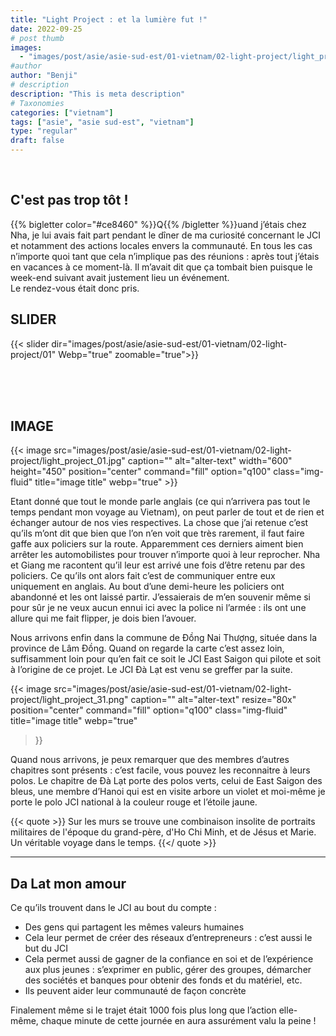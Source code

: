 ```yaml
---
title: "Light Project : et la lumière fut !"
date: 2022-09-25
# post thumb
images:
  - "images/post/asie/asie-sud-est/01-vietnam/02-light-project/light_project_cover.webp"
#author
author: "Benji"
# description
description: "This is meta description"
# Taxonomies
categories: ["vietnam"]
tags: ["asie", "asie sud-est", "vietnam"]
type: "regular"
draft: false
---
```


<br>

## C'est pas trop tôt !


{{% bigletter color="#ce8460" %}}Q{{% /bigletter %}}uand j’étais chez Nha, je lui avais fait part pendant le dîner de ma curiosité concernant le JCI et notamment des actions locales envers la communauté. En tous les cas n’importe quoi tant que cela n’implique pas des réunions : après tout j’étais en vacances à ce moment-là. Il m’avait dit que ça tombait bien puisque le week-end suivant avait justement lieu un événement.
<br>
Le rendez-vous était donc pris.

## SLIDER


{{< slider 
  dir="images/post/asie/asie-sud-est/01-vietnam/02-light-project/01"
  Webp="true"
  zoomable="true">}}


<br><br><br>


## IMAGE

{{< image src="images/post/asie/asie-sud-est/01-vietnam/02-light-project/light_project_01.jpg" 
  caption="" alt="alter-text" 
  width="600" height="450"
  position="center"
  command="fill" option="q100" class="img-fluid" title="image title"  webp="true" >}}


Etant donné que tout le monde parle anglais (ce qui n’arrivera pas tout le temps pendant mon voyage au Vietnam), on peut parler de tout et de rien et échanger autour de nos vies respectives. La chose que j’ai retenue c’est qu’ils m’ont dit que bien que l’on n’en voit que très rarement, il faut faire gaffe aux policiers sur la route. Apparemment ces derniers aiment bien arrêter les automobilistes pour trouver n’importe quoi à leur reprocher. Nha et Giang me racontent qu’il leur est arrivé une fois d’être retenu par des policiers. Ce qu’ils ont alors fait c’est de communiquer entre eux uniquement en anglais. Au bout d’une demi-heure les policiers ont abandonné et les ont laissé partir. J’essaierais de m’en souvenir même si pour sûr je ne veux aucun ennui ici avec la police ni l’armée : ils ont une allure qui me fait flipper, je dois bien l’avouer.

Nous arrivons enfin dans la commune de Đồng Nai Thượng, située dans la province de Lâm Đồng. Quand on regarde la carte c’est assez loin, suffisamment loin pour qu’en fait ce soit le JCI East Saigon qui pilote et soit à l’origine de ce projet. Le JCI Đà Lạt est venu se greffer par la suite.

{{< 
  image src="images/post/asie/asie-sud-est/01-vietnam/02-light-project/light_project_31.png" 
  caption="" alt="alter-text" 
  resize="80x"
  position="center"
  command="fill" option="q100" class="img-fluid" title="image title"  webp="true"
>}}



Quand nous arrivons, je peux remarquer que des membres d’autres chapitres sont présents : c’est facile, vous pouvez les reconnaitre à leurs polos. Le chapitre de Đà Lạt porte des polos verts, celui de East Saigon des bleus, une membre d’Hanoi qui est en visite arbore un violet et moi-même je porte le polo JCI national à la couleur rouge et l’étoile jaune.


{{< quote >}}
Sur les murs se trouve une combinaison insolite de portraits militaires de l'époque du grand-père, d'Ho Chi Minh, et de Jésus et Marie. Un véritable voyage dans le temps.
{{</ quote >}}

<hr>

## Da Lat mon amour 

Ce qu’ils trouvent dans le JCI au bout du compte :

- Des gens qui partagent les mêmes valeurs humaines
- Cela leur permet de créer des réseaux d’entrepreneurs : c’est aussi le but du JCI
- Cela permet aussi de gagner de la confiance en soi et de l’expérience aux plus jeunes : s’exprimer en public, gérer des groupes, démarcher des sociétés et banques pour obtenir des fonds et du matériel, etc.
- Ils peuvent aider leur communauté de façon concrète

Finalement même si le trajet était 1000 fois plus long que l’action elle-même, chaque minute de cette journée en aura assurément valu la peine !
